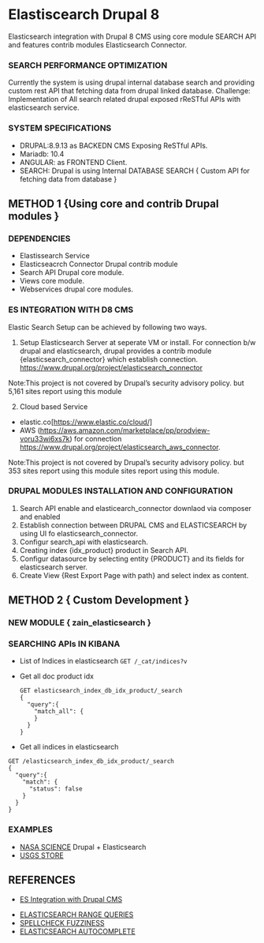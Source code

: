 # Elastiscearch Drupal 8

Elasticsearch integration with Drupal 8 CMS using core module SEARCH API and features contrib modules Elasticsearch  Connector.

### SEARCH PERFORMANCE OPTIMIZATION

Currently the system is using drupal internal database search and providing custom rest API that fetching data from drupal linked database.
Challenge: Implementation of All search related drupal exposed rReSTful APIs with elasticsearch service.

### SYSTEM SPECIFICATIONS

* DRUPAL:8.9.13 as BACKEDN CMS Exposing ReSTful APIs.
* Mariadb: 10.4
* ANGULAR: as FRONTEND Client.
* SEARCH: Drupal is using Internal DATABASE SEARCH { Custom API for fetching data from database }

## METHOD 1 {Using core and contrib Drupal modules }

### DEPENDENCIES

* Elastissearch Service
* Elasticseacrch Connector Drupal contrib module
* Search API Drupal core module.
* Views core module.
* Webservices drupal core modules.

### ES INTEGRATION WITH D8 CMS

Elastic Search Setup can be achieved by following two ways.
1. Setup Elasticsearch Server at seperate VM  or install. For connection b/w  drupal and elasticsearch, drupal provides a contrib module {elasticsearch_connector} which establish connection. https://www.drupal.org/project/elasticsearch_connector

Note:This project is not covered by Drupal’s security advisory policy.
but 5,161 sites report using this module

2. Cloud based Service
  * elastic.co[https://www.elastic.co/cloud/]
  * AWS (https://aws.amazon.com/marketplace/pp/prodview-voru33wi6xs7k)
    for connection https://www.drupal.org/project/elasticsearch_aws_connector.

Note:This project is not covered by Drupal’s security advisory policy.
but 353 sites report using this module sites report using this module.

### DRUPAL MODULES INSTALLATION AND CONFIGURATION

1. Search API enable and elasticearch_connector downlaod via composer and enabled
2. Establish connection between DRUPAL CMS and ELASTICSEARCH by using UI fo elasticsearch_connector.
3. Configur search_api with elasticsearch.
4. Creating index {idx_product} product in Search API.
5. Configur datasource by selecting  entity {PRODUCT} and its fields for elasticsearch server.
6. Create View {Rest Export Page with path} and select index as content.

## METHOD 2 { Custom Development }

### NEW MODULE { zain_elasticsearch }

### SEARCHING APIs IN KIBANA

* List of Indices in elasticsearch
  `GET /_cat/indices?v`

* Get all doc product idx
  ```
  GET elasticsearch_index_db_idx_product/_search
  {
    "query":{
      "match_all": {
      }
    }
  }
  ```

* Get all indices in elasticsearch
```
GET /elasticsearch_index_db_idx_product/_search
{
  "query":{
    "match": {
      "status": false
    }
  }
}
```

### EXAMPLES

* [NASA SCIENCE](https://science.nasa.gov/) Drupal + Elasticsearch
* [USGS STORE](https://store.usgs.gov/)

## REFERENCES

* [ES Integration with Drupal CMS](https://www.lullabot.com/articles/indexing-content-from-drupal-8-to-elasticsearch)
<!-- * [Video](https://opendistro.github.io/for-elasticsearch-docs/docs/elasticsearch/ux/)
* [Video](https://medium.com/quantyca/reviving-an-e-commerce-search-engine-using-elasticsearch-)
* [Video](https://www.youtube.com/watch?v=_h12KHPg_WE)
* [Video](https://www.youtube.com/watch?v=K-DWcM886Z4)
* [Video](https://www.youtube.com/watch?v=_h12KHPg_WE)
* [Video](https://www.youtube.com/watch?v=OoMZPU4EGrU)
* [Video](https://www.youtube.com/watch?v=FkxAfpvRrbc) -->
* [ELASTICSEARCH RANGE QUERIES](https://linuxhint.com/elasticsearch-range-query/)
* [SPELLCHECK FUZZINESS](https://engineering.empathy.co/spellcheck-in-elasticsearch/)
* [ELASTICSEARCH AUTOCOMPLETE](https://opster.com/guides/elasticsearch/how-tos/elasticsearch-auto-complete-guide/)

